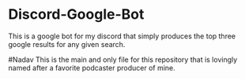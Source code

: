 # Discord-Google-Bot
This is a google bot for my discord that simply produces the top three google results for any given search.

#Nadav
This is the main and only file for this repository that is lovingly named after a favorite podcaster producer of mine.
